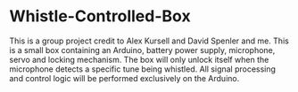 # Whistle-Controlled-Box
This is a group project credit to Alex Kursell and David Spenler and me.
This is a small box containing an Arduino, battery power supply, microphone, servo and locking mechanism. The box will only unlock itself when the microphone detects a specific tune being whistled. All signal processing and control logic will be performed exclusively on the Arduino.
